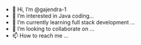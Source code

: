 - 👋 Hi, I’m @gajendra-1
- 👀 I’m interested in Java coding...
- 🌱 I’m currently learning full stack development ...
- 💞️ I’m looking to collaborate on ...
- 📫 How to reach me ...

<!---
gajendra-1/gajendra-1 is a ✨ special ✨ repository because its `README.md` (this file) appears on your GitHub profile.
You can click the Preview link to take a look at your changes.
--->
